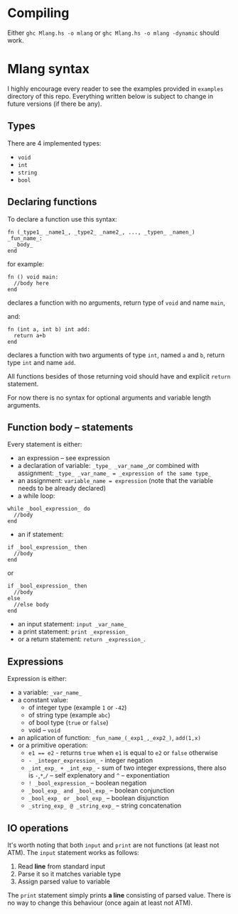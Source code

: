 # Compiling
Either `ghc Mlang.hs -o mlang` or `ghc Mlang.hs -o mlang -dynamic` should work.

# Mlang syntax

I highly encourage every reader to see the examples provided in `examples` directory of this repo. Everything written below is subject to change in future versions (if there be any).

## Types

There are 4 implemented types:
- `void`
- `int`
- `string`
- `bool`

## Declaring functions

To declare a function use this syntax:
```
fn (_type1_ _name1_, _type2_ _name2_, ..., _typen_ _namen_) _fun_name_:
  _body_
end
```
for example:
```
fn () void main:
  //body here
end
```
declares a function with no arguments, return type of `void` and name `main`,

and:

```
fn (int a, int b) int add:
  return a+b
end
```
declares a function with two arguments of type `int`, named `a` and `b`, return type `int` and name `add`.

All functions besides of those returning void should have and explicit `return` statement.

For now there is no syntax for optional arguments and variable length arguments.

## Function body – statements

Every statement is either:
- an expression – see expression
- a declaration of variable: `_type_ _var_name_`,or combined with assignment: `_type_ _var_name_ = _expression of the same type_`
- an assignment: `variable_name = expression` (note that the variable needs to be already declared)
- a while loop: 
```
while _bool_expression_ do
  //body
end
```
- an if statement:
```
if _bool_expression_ then
  //body
end
```
or
```
if _bool_expression_ then
  //body
else
  //else body
end
```
- an input statement: `input _var_name_`
- a print statement: `print _expression_`
- or a return statement: `return _expression_`.

## Expressions

Expression is either:
- a variable: `_var_name_`
- a constant value:
  - of integer type (example `1` or `-42`)
  - of string type (example `abc`)
  - of bool type (`true` or `false`)
  - void – `void`
- an aplication of function: `_fun_name_(_exp1_,_exp2_)`, `add(1,x)`
- or a primitive operation:
  - `e1 == e2` - returns `true` when `e1` is equal to `e2` or `false` otherwise
  - `- _integer_expression_` - integer negation
  - `_int_exp_ + _int_exp_` - sum of two integer expressions, there also is `-`,`*`,`/` – self explenatory and `^` – exponentiation
  - `! _bool_expression_` – boolean negation
  - `_bool_exp_ and _bool_exp_` – boolean conjunction
  - `_bool_exp_ or _bool_exp_` – boolean disjunction
  - `_string_exp_ @ _string_exp_` – string concatenation

## IO operations

It's worth noting that both `input` and `print` are not functions (at least not ATM). The `input` statement works as follows:
1. Read **line** from standard input
2. Parse it so it matches variable type
3. Assign parsed value to variable

The `print` statement simply prints **a line** consisting of parsed value. There is no way to change this behaviour (once again at least not ATM).